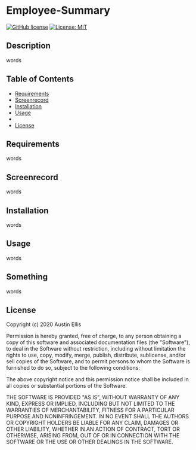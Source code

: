 # Employee-Summary

[![GitHub license](https://img.shields.io/badge/Made%20by-%40Adellis95-orange)](https://github.com/Adellis95/Employee-Summary)
[![License: MIT](https://img.shields.io/badge/License-MIT-yellow.svg)](https://opensource.org/licenses/MIT)

## Description

words

## Table of Contents

- [Requirements](#requirements)
- [Screenrecord](#screenrecord)
- [Installation](#installation)
- [Usage](#usage)
- [](#)
- [License](#license)

## Requirements

words

## Screenrecord

words

## Installation

words

## Usage

words

## Something

words

## License

Copyright (c) 2020 Austin Ellis

Permission is hereby granted, free of charge, to any person obtaining a copy of this software and associated documentation files (the "Software"), to deal in the Software without restriction, including without limitation the rights to use, copy, modify, merge, publish, distribute, sublicense, and/or sell copies of the Software, and to permit persons to whom the Software is furnished to do so, subject to the following conditions:

The above copyright notice and this permission notice shall be included in all copies or substantial portions of the Software.

THE SOFTWARE IS PROVIDED "AS IS", WITHOUT WARRANTY OF ANY KIND, EXPRESS OR IMPLIED, INCLUDING BUT NOT LIMITED TO THE WARRANTIES OF MERCHANTABILITY, FITNESS FOR A PARTICULAR PURPOSE AND NONINFRINGEMENT. IN NO EVENT SHALL THE AUTHORS OR COPYRIGHT HOLDERS BE LIABLE FOR ANY CLAIM, DAMAGES OR OTHER LIABILITY, WHETHER IN AN ACTION OF CONTRACT, TORT OR OTHERWISE, ARISING FROM, OUT OF OR IN CONNECTION WITH THE SOFTWARE OR THE USE OR OTHER DEALINGS IN THE SOFTWARE.

